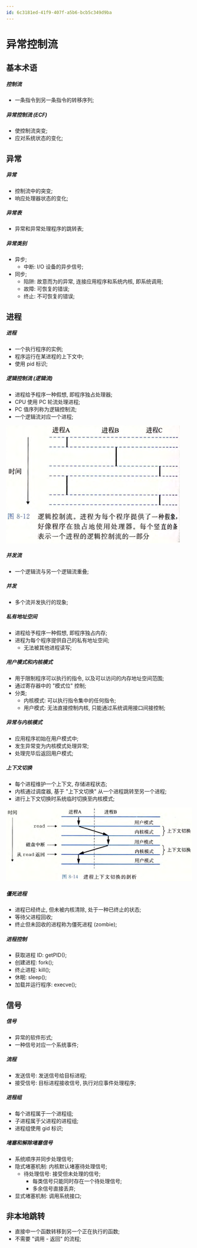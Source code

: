 ```yaml
---
id: 6c3181ed-41f9-407f-a5b6-bcb5c349d9ba
---
```


# 异常控制流

## 基本术语

##### 控制流

- 一条指令到另一条指令的转移序列;

##### 异常控制流 (ECF)

- 使控制流突变;
- 应对系统状态的变化;

## 异常

##### 异常

- 控制流中的突变;
- 响应处理器状态的变化;

##### 异常表

- 异常和异常处理程序的跳转表;

##### 异常类别

- 异步;
  - 中断: I/O 设备的异步信号;
- 同步;
  - 陷阱: 故意而为的异常, 连接应用程序和系统内核, 即系统调用;
  - 故障: 可恢复的错误;
  - 终止: 不可恢复的错误;

## 进程

##### 进程

- 一个执行程序的实例;
- 程序运行在某进程的上下文中;
- 使用 pid 标识;

##### 逻辑控制流 (逻辑流)

- 进程给予程序一种假想, 即程序独占处理器;
- CPU 使用 PC 轮流处理进程;
- PC 值序列称为逻辑控制流;
- 一个逻辑流对应一个进程;

![逻辑控制流](./images/2023-10-30-19-13-36.png)

##### 并发流

- 一个逻辑流与另一个逻辑流重叠;

##### 并发

- 多个流并发执行的现象;

##### 私有地址空间

- 进程给予程序一种假想, 即程序独占内存;
- 进程为每个程序提供自己的私有地址空间;
  - 无法被其他进程读写;

##### 用户模式和内核模式

- 用于限制程序可以执行的指令, 以及可以访问的内存地址空间范围;
- 通过寄存器中的 "模式位" 控制;
- 分类;
  - 内核模式: 可以执行指令集中的任何指令;
  - 用户模式: 无法直接控制内核, 只能通过系统调用接口间接控制;

##### 异常与内核模式

- 应用程序初始在用户模式中;
- 发生异常变为内核模式处理异常;
- 处理完毕后返回用户模式;

##### 上下文切换

- 每个进程维护一个上下文, 存储进程状态;
- 内核通过调度器, 基于 "上下文切换" 从一个进程跳转至另一个进程;
- 进行上下文切换时系统临时切换至内核模式;

![上下文切换](./images/2023-10-30-19-20-45.png)

##### 僵死进程

- 进程已经终止, 但未被内核清除, 处于一种已终止的状态;
- 等待父进程回收;
- 终止但未回收的进程称为僵死进程 (zombie);

##### 进程控制

- 获取进程 ID: getPID();
- 创建进程: fork();
- 终止进程: kill();
- 休眠: sleep();
- 加载并运行程序: execve();

## 信号

##### 信号

- 异常的软件形式;
- 一种信号对应一个系统事件;

##### 流程

- 发送信号: 发送信号给目标进程;
- 接受信号: 目标进程接收信号, 执行对应事件处理程序;

##### 进程组

- 每个进程属于一个进程组;
- 子进程属于父进程的进程组;
- 进程组使用 gid 标识;

##### 堵塞和解除堵塞信号

- 系统顺序并同步处理信号;
- 隐式堵塞机制: 内核默认堵塞待处理信号;
  - 待处理信号: 接受但未处理的信号;
    - 每类信号只能同时存在一个待处理信号;
    - 多余信号直接丢弃;
- 显式堵塞机制: 调用系统接口;

## 非本地跳转

- 直接中一个函数转移到另一个正在执行的函数;
- 不需要 "调用 - 返回" 的流程;
